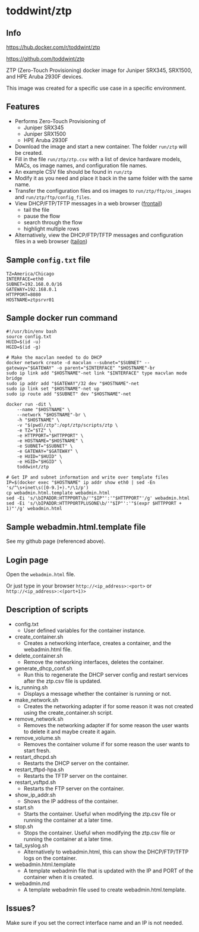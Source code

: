 # toddwint/ztp

## Info

<https://hub.docker.com/r/toddwint/ztp>

<https://github.com/toddwint/ztp>

ZTP (Zero-Touch Provisioning) docker image for Juniper SRX345, SRX1500, and HPE Aruba 2930F devices.

This image was created for a specific use case in a specific environment.

## Features

- Performs Zero-Touch Provisioning of
    - Juniper SRX345
    - Juniper SRX1500
    - HPE Aruba 2930F
- Download the image and start a new container. The folder `run/ztp` will be created.
- Fill in the file `run/ztp/ztp.csv` with a list of device hardware models, MACs, os image names, and configuration file names.
- An example CSV file should be found in `run/ztp`
- Modify it as you need and place it back in the same folder with the same name.
- Transfer the configuration files and os images to `run/ztp/ftp/os_images` and `run/ztp/ftp/config_files`.
- View DHCP/FTP/TFTP messages in a web browser ([frontail](https://github.com/mthenw/frontail))
    - tail the file
    - pause the flow
    - search through the flow
    - highlight multiple rows
- Alternatively, view the DHCP/FTP/TFTP messages and configuration files in a web browser ([tailon](https://github.com/gvalkov/tailon))


## Sample `config.txt` file

```
TZ=America/Chicago
INTERFACE=eth0
SUBNET=192.168.0.0/16
GATEWAY=192.168.0.1
HTTPPORT=8080
HOSTNAME=ztpsrvr01
```

## Sample docker run command

```
#!/usr/bin/env bash
source config.txt
HUID=$(id -u)
HGID=$(id -g)

# Make the macvlan needed to do DHCP
docker network create -d macvlan --subnet="$SUBNET" --gateway="$GATEWAY" -o parent="$INTERFACE" "$HOSTNAME"-br
sudo ip link add "$HOSTNAME"-net link "$INTERFACE" type macvlan mode bridge
sudo ip addr add "$GATEWAY"/32 dev "$HOSTNAME"-net
sudo ip link set "$HOSTNAME"-net up
sudo ip route add "$SUBNET" dev "$HOSTNAME"-net

docker run -dit \
    --name "$HOSTNAME" \
    --network "$HOSTNAME"-br \
    -h "$HOSTNAME" \
    -v "$(pwd)/ztp":/opt/ztp/scripts/ztp \
    -e TZ="$TZ" \
    -e HTTPPORT="$HTTPPORT" \
    -e HOSTNAME="$HOSTNAME" \
    -e SUBNET="$SUBNET" \
    -e GATEWAY="$GATEWAY" \
    -e HUID="$HUID" \
    -e HGID="$HGID" \
    toddwint/ztp

# Get IP and subnet information and write over template files
IP=$(docker exec "$HOSTNAME" ip addr show eth0 | sed -En 's/^\s+inet\s([0-9.]+).*/\1/p')
cp webadmin.html.template webadmin.html
sed -Ei 's/\bIPADDR:HTTPPORT\b/'"$IP"':'"$HTTPPORT"'/g' webadmin.html
sed -Ei 's/\bIPADDR:HTTPPORTPLUSONE\b/'"$IP"':'"$(expr $HTTPPORT + 1)"'/g' webadmin.html
```

## Sample webadmin.html.template file

See my github page (referenced above).


## Login page

Open the `webadmin.html` file.

Or just type in your browser `http://<ip_address>:<port>` or `http://<ip_address>:<(port+1)>`


## Description of scripts

- config.txt
    - User defined variables for the container instance.
- create_container.sh
    - Creates a networking interface, creates a container, and the webadmin.html file.
- delete_container.sh
    - Remove the networking interfaces, deletes the container.
- generate_dhcp_conf.sh
    - Run this to regenerate the DHCP server config and restart services after the ztp.csv file is updated.
- is_running.sh
    - Displays a message whether the container is running or not.
- make_network.sh
    - Creates the networking adapter if for some reason it was not created using the create_container.sh script.
- remove_network.sh
    - Removes the networking adapter if for some reason the user wants to delete it and maybe create it again.
- remove_volume.sh
    - Removes the container volume if for some reason the user wants to start fresh.
- restart_dhcpd.sh
    - Restarts the DHCP server on the container.
- restart_tftpd-hpa.sh
    - Restarts the TFTP server on the container.
- restart_vsftpd.sh
    - Restarts the FTP server on the container.
- show_ip_addr.sh
    - Shows the IP address of the container.
- start.sh
    - Starts the container. Useful when modifying the ztp.csv file or running the container at a later time.
- stop.sh
    - Stops the container. Useful when modifying the ztp.csv file or running the container at a later time.
- tail_syslog.sh
    - Alternatively to webadmin.html, this can show the DHCP/FTP/TFTP logs on the container.
- webadmin.html.template
    - A template webadmin file that is updated with the IP and PORT of the container when it is created.
- webadmin.md
    - A template webadmin file used to create webadmin.html.template.

## Issues?

Make sure if you set the correct interface name and an IP is not needed.
